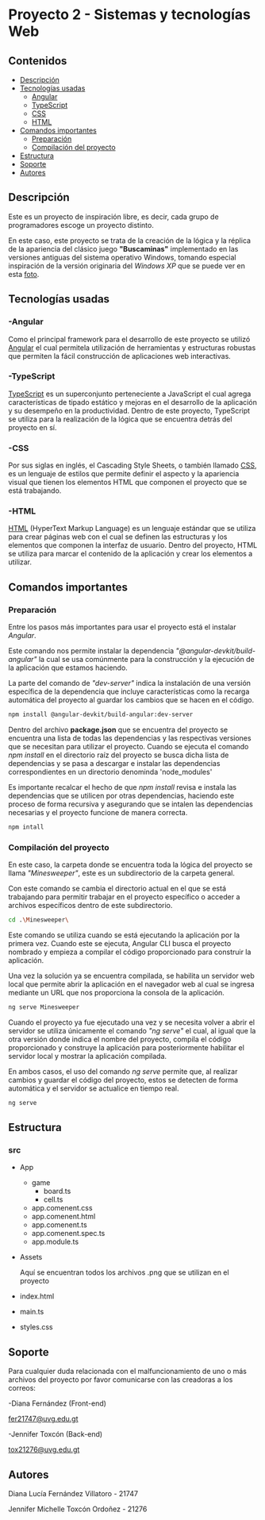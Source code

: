 # Proyecto 2 - Sistemas y tecnologías Web
 
## Contenidos
- [Descripción](https://github.com/Wachuuu15/Proyecto2_web#descripci%C3%B3n)
- [Tecnologías usadas](https://github.com/Wachuuu15/Proyecto2_web#tecnolog%C3%ADas-usadas)
   - [Angular](https://github.com/Wachuuu15/Proyecto2_web#-angular)
   - [TypeScript](https://github.com/Wachuuu15/Proyecto2_web#-typescript)
   - [CSS](https://github.com/Wachuuu15/Proyecto2_web#-css)
   - [HTML](https://github.com/Wachuuu15/Proyecto2_web#-html)
- [Comandos importantes](https://github.com/Wachuuu15/Proyecto2_web#comandos-importantes)
   - [Preparación](https://github.com/Wachuuu15/Proyecto2_web#preparaci%C3%B3n)
   - [Compilación del proyecto](https://github.com/Wachuuu15/Proyecto2_web#compilaci%C3%B3n-del-proyecto)
- [Estructura](https://github.com/Wachuuu15/Proyecto2_web#estructura)
- [Soporte](https://github.com/Wachuuu15/Proyecto2_web#soporte)
- [Autores](https://github.com/Wachuuu15/Proyecto2_web#autores)

## Descripción
Este es un proyecto de inspiración libre, es decir, cada grupo de programadores escoge un proyecto distinto.

En este caso, este proyecto se trata de la creación de la lógica y la réplica de la apariencia del clásico juego **"Buscaminas"** implementado en las versiones antiguas del sistema operativo Windows, tomando especial inspiración de la versión originaria del _Windows XP_ que se puede ver en esta [foto](https://www.google.com.gt/url?sa=i&url=https%3A%2F%2Fbuscaminas-pro.com%2F&psig=AOvVaw1r8MGAJahH1YGlP5NUsW5r&ust=1684978241844000&source=images&cd=vfe&ved=0CBEQjRxqFwoTCKCqsZ7njP8CFQAAAAAdAAAAABAE).

## Tecnologías usadas

### -Angular
Como el principal framework para el desarrollo de este proyecto se utilizó [Angular](https://angular.io/start) el cual permitela utilización de herramientas y estructuras robustas que permiten la fácil construcción de aplicaciones web interactivas.

### -TypeScript
[TypeScript](https://www.typescriptlang.org/) es un superconjunto perteneciente a JavaScript el cual agrega características de tipado estático y mejoras en el desarrollo de la aplicación y su desempeño en la productividad. Dentro de este proyecto, TypeScript se utiliza para la realización de la lógica que se encuentra detrás del proyecto en sí.

### -CSS
Por sus siglas en inglés, el Cascading Style Sheets, o también llamado [CSS](https://developer.mozilla.org/es/docs/Web/CSS), es un lenguaje de estilos que permite definir el aspecto y la apariencia visual que tienen los elementos HTML que componen el proyecto que se está trabajando.

### -HTML
[HTML](https://developer.mozilla.org/es/docs/Web/HTML) (HyperText Markup Language) es un lenguaje estándar que se utiliza para crear páginas web con el cual se definen las estructuras y los elementos que componen la interfaz de usuario. Dentro del proyecto, HTML se utiliza para marcar el contenido de la aplicación y crear los elementos a utilizar.

## Comandos importantes

### Preparación
Entre los pasos más importantes para usar el proyecto está el instalar _Angular_.

Este comando nos permite instalar la dependencia _"@angular-devkit/build-angular"_ la cual se usa comúnmente para la construcción y la ejecución de la aplicación que estamos haciendo.

La parte del comando de _"dev-server"_ indica la instalación de una versión específica de la dependencia que incluye características como la recarga automática del proyecto al guardar los cambios que se hacen en el código.
```bash
npm install @angular-devkit/build-angular:dev-server
```

Dentro del archivo **package.json** que se encuentra del proyecto se encuentra una lista de todas las dependencias y las respectivas versiones que se necesitan para utilizar el proyecto. Cuando se ejecuta el comando _npm install_ en el directorio raíz del proyecto se busca dicha lista de dependencias y se pasa a descargar e instalar las dependencias correspondientes en un directorio denominda 'node_modules'

Es importante recalcar el hecho de que _npm install_ revisa e instala las dependencias que se utilicen por otras dependencias, haciendo este proceso de forma recursiva y asegurando que se intalen las dependencias necesarias y el proyecto funcione de manera correcta.
```bash
npm intall
```

### Compilación del proyecto
En este caso, la carpeta donde se encuentra toda la lógica del proyecto se llama _"Minesweeper"_, este es un subdirectorio de la carpeta general.

Con este comando se cambia el directorio actual en el que se está trabajando para permitir trabajar en el proyecto específico o acceder a archivos específicos dentro de este subdirectorio.
```bash
cd .\Minesweeper\
```

Este comando se utiliza cuando se está ejecutando la aplicación por la primera vez. Cuando este se ejecuta, Angular CLI busca el proyecto nombrado y empieza a compilar el código proporcionado para construir la aplicación.

Una vez la solución ya se encuentra compilada, se habilita un servidor web local que permite abrir la aplicación en el navegador web al cual se ingresa mediante un URL que nos proporciona la consola de la aplicación.
```bash
ng serve Minesweeper
```

Cuando el proyecto ya fue ejecutado una vez y se necesita volver a abrir el servidor se utiliza únicamente el comando _"ng serve"_ el cual, al igual que la otra versión donde indica el nombre del proyecto, compila el código proporcionado y construye la aplicación para posteriormente habilitar el servidor local y mostrar la aplicación compilada.

En ambos casos, el uso del comando _ng serve_ permite que, al realizar cambios y guardar el código del proyecto, estos se detecten de forma automática y el servidor se actualice en tiempo real.
```bash
ng serve 
```

## Estructura

### src
- App
  - game
    - board.ts
    - cell.ts
  - app.comenent.css
  - app.comenent.html
  - app.comenent.ts
  - app.comenent.spec.ts
  - app.module.ts
- Assets

  Aquí se encuentran todos los archivos .png que se utilizan en el proyecto
- index.html
- main.ts
- styles.css

## Soporte
Para cualquier duda relacionada con el malfuncionamiento de uno o más archivos del proyecto por favor comunicarse con las creadoras a los correos:

-Diana Fernández (Front-end)

fer21747@uvg.edu.gt

-Jennifer Toxcón (Back-end)

tox21276@uvg.edu.gt

## Autores
Diana Lucía Fernández Villatoro - 21747

Jennifer Michelle Toxcón Ordoñez - 21276
